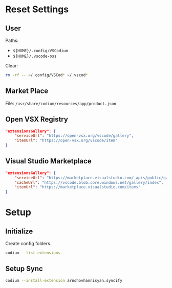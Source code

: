 # Reset Settings

## User
Paths:
* `${HOME}/.config/VSCodium`
* `${HOME}/.vscode-oss`

Clear:
```sh
rm -rf -- ~/.config/VSCod* ~/.vscod*
```
## Market Place

File: `/usr/share/codium/resources/app/product.json`

## Open VSX Registry
```json
"extensionsGallery": {
    "serviceUrl": "https://open-vsx.org/vscode/gallery",
    "itemUrl": "https://open-vsx.org/vscode/item"
}
```

## Visual Studio Marketplace
```json
"extensionsGallery": {
    "serviceUrl": "https://marketplace.visualstudio.com/_apis/public/gallery",
    "cacheUrl": "https://vscode.blob.core.windows.net/gallery/index",
    "itemUrl": "https://marketplace.visualstudio.com/items"
}
```

# Setup

## Initialize
Create config folders.
```sh
codium --list-extensions
```

## Setup Sync
```sh
codium --install-extension arnohovhannisyan.syncify
```


<!--stackedit_data:
eyJoaXN0b3J5IjpbNzgwMDIwMDQzLDEzMTc4NTM2MTcsLTE0MT
IwODY4MDYsLTEwOTU2MDM5MzEsMTI3NDMxOTY0MywtODU5MDYz
NzQ0XX0=
-->